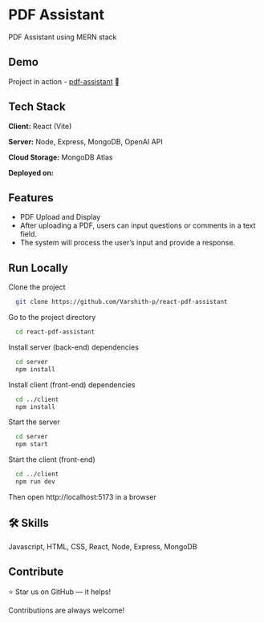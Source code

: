 # PDF Assistant

PDF Assistant using MERN stack

## Demo

Project in action - [pdf-assistant]() 🚀

## Tech Stack

**Client:** React (Vite)

**Server:** Node, Express, MongoDB, OpenAI API

**Cloud Storage:** MongoDB Atlas

**Deployed on:**

## Features

- PDF Upload and Display
- After uploading a PDF, users can input questions or comments in a text field.
- The system will process the user’s input and provide a response.

## Run Locally

Clone the project

```bash
  git clone https://github.com/Varshith-p/react-pdf-assistant
```

Go to the project directory

```bash
  cd react-pdf-assistant
```

Install server (back-end) dependencies

```bash
  cd server
  npm install
```

Install client (front-end) dependencies

```bash
  cd ../client
  npm install
```

Start the server

```bash
  cd server
  npm start
```

Start the client (front-end)

```bash
  cd ../client
  npm run dev
```

Then open http://localhost:5173 in a browser

## 🛠 Skills

Javascript, HTML, CSS, React, Node, Express, MongoDB

## Contribute

⭐ Star us on GitHub — it helps!

Contributions are always welcome!
